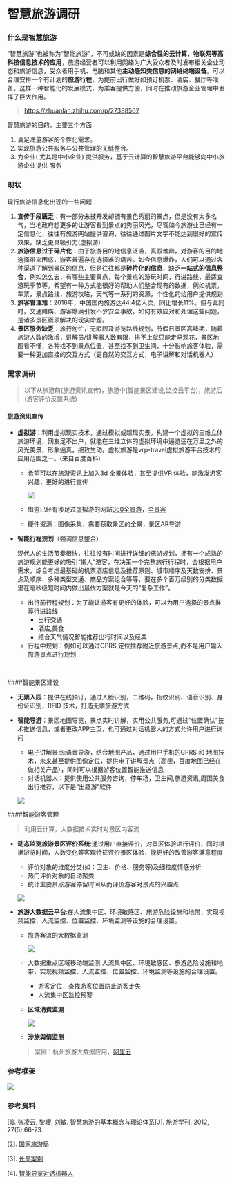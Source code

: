 # 智慧旅游调研

### 什么是智慧旅游

“智慧旅游”也被称为“智能旅游”，不可或缺的因素是**综合性的云计算、物联网等高科技信息技术的应用**，旅游经营者可以利用网络为广大受众者及时发布相关企业动态和旅游信息，受众者用手机、电脑和其他**主动感知类信息的网络终端设备**。可以合理安排一个有计划的**旅游行程**，为提前出行做好如预订机票、酒店、餐厅等准备。这样一种智能化的发展模式，为乘客提供方便，同时在推动旅游企业管理中发挥了巨大作用。

> https://zhuanlan.zhihu.com/p/27388562

智慧旅游的目的，主要三个方面

1. 满足海量游客的个性化需求。
2. 实现旅游公共服务与公共管理的无缝整合。
3. 为企业( 尤其是中小企业) 提供服务，基于云计算的智慧旅游平台能够向中小旅游企业提供
   服务

### 现状

现行旅游信息化出现的一些问题：

1. **宣传手段匮乏**：有一部分未被开发却拥有景色秀丽的景点，但是没有太多名气，当地政府想更多的让游客看到景点的秀丽风光，尽管如今旅游业已经有一定信息化，往往有旅游网站提供咨询，往往通过图片文字不能达到很好的宣传效果，缺乏更具吸引力(虚拟游)
2. **旅游信息过于碎片化**：由于旅游目的地信息泛滥，真假难辨，对游客的目的地选择带来困惑，游客普遍存在选择难的痛苦。如今信息爆炸，人们可以通过各种渠道了解到景区的信息，但是往往都是**碎片化的信息**，缺乏**一站式的信息整合**，例如怎么去，有哪些主要景点，每个景点的游玩时间，行进路线，最适宜游玩季节等，希望有一种方式能很好的帮助人们整合现有的数据，例如机票，车票，景点路线，旅游攻略，天气等一系列的资源，个性化的给用户提供规划
3. **旅客管理难**：2016年，中国国内旅游达44.4亿人次，同比增长11%。但与此同时，交通瘫痪、游客爆满引发不少安全事故。如何有效应对和处理这些问题，是诸多景区亟须解决的现实命题。
4. **景区服务缺乏**：旅行匆忙，无暇顾及游览路线规划，节假日景区高峰期，随着旅游人数的激增，讲解员/讲解器人数有限，排不上就只能走马观花，景区地图看不懂，各种找不到景点位置，甚至找不到卫生间，十分影响旅客体验，需要一种更加直接的交互方式（更自然的交互方式，电子讲解和对话机器人）

### 需求调研

> 以下从旅游前(旅游资讯宣传)，旅游中(智能景区建设,监控云平台)，旅游后(游客评价反馈系统)

#### 旅游资讯宣传

- **虚拟游**：利用虚拟现实技术，通过模拟或超现实景，构建一个虚拟的三维立体旅游环境，网友足不出户，就能在三维立体的虚拟环境中遍览遥在万里之外的风光美景，形象逼真，细致生动。虚拟旅游是vrp-travel虚拟旅游平台技术的应用范围之一。(来自百度百科)

  - 希望可以在旅游资讯上加入3d 全景体验，甚至提供VR 体验，能激发游客兴趣，更好的进行宣传

    ![](/Users/oliver/Desktop/AI_photo/travel/01.png)

  - 借鉴已经有涉足过虚拟游的网站[360全景游](http://www.zhvrcity.com/)，[全景客](http://www.quanjingke.com/dest/)

  - 硬件资源：图像采集，需要获取景区的全景，景区AR导游


- **智能行程规划**（强调信息整合）

  现代人的生活节奏很快，往往没有时间进行详细的旅游规划，拥有一个成熟的旅游规划能更好的吸引“懒人”游客，在决策一个完整旅行行程时，会根据用户需求，综合考虑最基础的机票酒店信息及推荐原则、城市顺序及天数安排、景点及顺序、多种类型交通、商品方案组合等等，要在多个百万级别的分类数据里在毫秒级短时间内做出最优方案就是今天的“复杂工作”。  

  - 出行前行程规划：为了能让游客有更好的体验，可以为用户选择的景点推荐行进路线
    - 出行交通
    - 酒店,美食
    - 结合天气情况智能推荐出行时间以及经典
  - 行程中规划：例如可以通过GPRS 定位推荐附近旅游景点,而不是用户输入旅游景点进行规划

  ​

####智能景区建设

- **无票入园**：提供在线预订，通过人脸识别，二维码，指纹识别、语音识别、身份证识别，RFID 技术，打造无票旅游方式

- **智能导游**：景区地图导览，景点实时讲解，实用公共服务,可通过“位置确认”技术推送信息，或者更改APP主页，也可通过对话机器人的方式允许用户进行询问

  - 电子讲解景点:语音导游，结合地图产品，通过用户手机的GPRS 和 地图技术，未来甚至提供图像定位，提供电子讲解景点（高德，百度地图已经在做相关产品），同时可以根据游客位置智能推送信息
  - 对话机器人：提供使用公共服务咨询，停车场，卫生间,旅游资讯,周围美食出行推荐，以下是“出趣游”软件

  ![](/Users/oliver/Desktop/AI_photo/travel/travel-02.png)

####智能游客管理

> 利用云计算，大数据技术实时对景区内客流

- **动态监测旅游景区评价系统**:通过用户直接评价，对景区体验进行评价，同时根据游览时间，人数变化等客观特征评价景区体验，能更好的改善游客满意程度

  - 评价对象的维度分类(如：卫生、价格、服务等)及细粒度情感分析
  - 热门评价对象的自动聚类
  - 统计主要景点游客停留时间从而评价游客对景点的兴趣点

  ![](/Users/oliver/Desktop/AI_photo/travel/travel-05.png)

- **旅游大数据云平台**:在人流集中区、环境敏感区、旅游危险设施和地带，实现视频监控、人流监控、位置监控、环境监测等设施的合理设置。

  - 旅游客流的大数据监测

    ![](/Users/oliver/Desktop/AI_photo/travel/travel-03.png)

  - 大数据重点区域移动端监测:人流集中区、环境敏感区、旅游危险设施和地带，实现视频监控、人流监控、位置监控、环境监测等设施的合理设置。

    - 游客定位，查找游客位置防止游客走失
    - 人流集中区监控预警

  - **区域消费监测**

    ![](/Users/oliver/Desktop/AI_photo/travel/travel-04.png)

  - **涉旅舆情监测**

  >  案例：杭州旅游大数据应用，[阿里云](https://yq.aliyun.com/articles/63049?spm=5176.126764.642141.5.7e7d2339MJGhOA)



### 参考框架



![](/Users/oliver/Desktop/AI_photo/travel/travel-06.png)

### 参考资料

[1]. 张凌云, 黎巎, 刘敏. 智慧旅游的基本概念与理论体系[J]. 旅游学刊, 2012, 27(5):66-73.

[2]. [国家旅游局](http://www.cnta.gov.cn/xxfb/jdxwnew2/201704/t20170416_822474.shtml)

[3]. [长岛案例](http://news.ifeng.com/a/20180207/55869258_0.shtml)

[4]. [智能导览对话机器人](http://mp.weixin.qq.com/s/m3F_4X31oCc1fUs0CmSscw)
